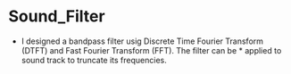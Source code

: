 # Sound_Filter
* I designed a bandpass filter usig Discrete Time Fourier Transform (DTFT) and Fast Fourier Transform (FFT). The filter can be * applied to sound track to truncate its frequencies.
